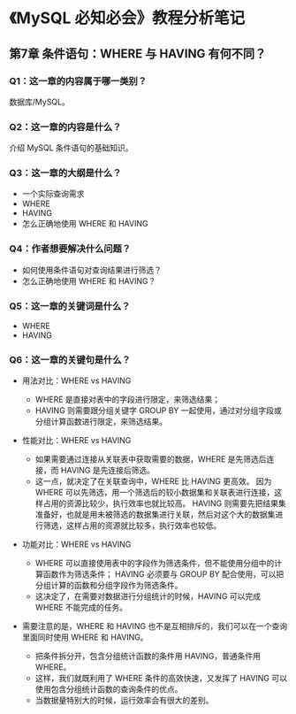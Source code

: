 # 《MySQL 必知必会》教程分析笔记

## 第7章 条件语句：WHERE 与 HAVING 有何不同？

### Q1：这一章的内容属于哪一类别？

数据库/MySQL。

### Q2：这一章的内容是什么？

介绍 MySQL 条件语句的基础知识。

### Q3：这一章的大纲是什么？

- 一个实际查询需求
- WHERE
- HAVING
- 怎么正确地使用 WHERE 和 HAVING

### Q4：作者想要解决什么问题？

- 如何使用条件语句对查询结果进行筛选？
- 怎么正确地使用 WHERE 和 HAVING？

### Q5：这一章的关键词是什么？

- WHERE
- HAVING

### Q6：这一章的关键句是什么？

- 用法对比：WHERE vs HAVING
  - WHERE 是直接对表中的字段进行限定，来筛选结果；
  - HAVING 则需要跟分组关键字 GROUP BY 一起使用，通过对分组字段或分组计算函数进行限定，来筛选结果。

- 性能对比：WHERE vs HAVING
  - 如果需要通过连接从关联表中获取需要的数据，WHERE 是先筛选后连接，而 HAVING 是先连接后筛选。
  - 这一点，就决定了在关联查询中，WHERE 比 HAVING 更高效。
    因为 WHERE 可以先筛选，用一个筛选后的较小数据集和关联表进行连接，这样占用的资源比较少，执行效率也就比较高。
    HAVING 则需要先把结果集准备好，也就是用未被筛选的数据集进行关联，然后对这个大的数据集进行筛选，这样占用的资源就比较多，执行效率也较低。

- 功能对比：WHERE vs HAVING
  - WHERE 可以直接使用表中的字段作为筛选条件，但不能使用分组中的计算函数作为筛选条件；
    HAVING 必须要与 GROUP BY 配合使用，可以把分组计算的函数和分组字段作为筛选条件。
  - 这决定了，在需要对数据进行分组统计的时候，HAVING 可以完成 WHERE 不能完成的任务。

- 需要注意的是，WHERE 和 HAVING 也不是互相排斥的，我们可以在一个查询里面同时使用 WHERE 和 HAVING。
  - 把条件拆分开，包含分组统计函数的条件用 HAVING，普通条件用 WHERE。
  - 这样，我们就既利用了 WHERE 条件的高效快速，又发挥了 HAVING 可以使用包含分组统计函数的查询条件的优点。
  - 当数据量特别大的时候，运行效率会有很大的差别。

